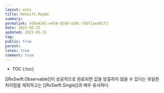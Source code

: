 ```yaml
---
layout: wiki
title: RxSwift.Maybe
summary: 
permalink: 438a434c-e450-d3d8-a28c-3dbf1aed01f3
date: 2021-05-31
updated: 2021-05-31
tag: 
public: true
parent: 
latex: true
comment: true
---
```


* TOC
{:toc}

[[RxSwift.Observable]]이 성공적으로 완료되면 값을 방출하지 않을 수 있다는 유일한 차이점을 제외하고는 [[RxSwift.Single]]과 매우 유사하다.
